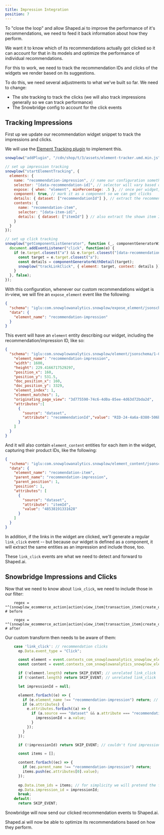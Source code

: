 ```yaml
---
title: Impression Integration
position: 7
---
```


To "close the loop" and allow Shaped.ai to improve the performance of it's recommendations, we need to feed it back information about how they perform.

We want it to know which of its recommendations actually got clicked so it can account for that in its models and optimize the performance of individual recommendations.

For this to work, we need to track the recommendation IDs and clicks of the widgets we render based on its suggestions.

To do this, we need several adjustments to what we've built so far. We need to change:

- The site tracking to track the clicks (we will also track impressions generally so we can track performance)
- The Snowbridge config to account for the click events

## Tracking Impressions

First up we update our recommendation widget snippet to track the impressions and clicks.

We will use the [Element Tracking plugin](https://github.com/snowplow/snowplow-javascript-tracker/pull/1400) to implement this.

```javascript
snowplow("addPlugin", "/cdn/shop/t/3/assets/element-tracker.umd.min.js", ["snowplowElementTracking", "SnowplowElementTrackingPlugin"]);

// set up impression tracking
snowplow("startElementTracking", {
  elements: {
    name: "recommendation-impression", // name our configuration something logical
    selector: "[data-recommendation-id]", // selector will vary based on the widget implementation
    expose: { when: "element", minPercentage: .5 }, // once per widget, only once it is 50% in view
    component: true, // mark it as a component so we can get clicks
    details: { dataset: ["recommendationId"] }, // extract the recommendation ID
    contents: {
      name: "recomendation-item",
      selector: "[data-item-id]",
      details: { dataset: ["itemId"] } // also extract the shown item IDs
    }
  }
});

// set up click tracking
snowplow("getComponentListGenerator", function (_, componentGeneratorWithDetail) {
  document.addEventListener("click", function(e) {
    if (e.target.closest("a") && e.target.closest("[data-recommendation-id]")) {
      const target = e.target.closest("a");
      const details = componentGeneratorWithDetail(target);
      snowplow("trackLinkClick", { element: target, context: details });
    }
  }, false);
});
```

With this configuration, whenever our custom recommendations widget is in-view, we will fire an `expose_element` event like the following:

```json
{
  "schema": "iglu:com.snowplowanalytics.snowplow/expose_element/jsonschema/1-0-0",
  "data": {
    "element_name": "recommendation-impression"
  }
}
```

This event will have an `element` entity describing our widget, including the recommendation/impression ID, like so:

```json
{
  "schema": "iglu:com.snowplowanalytics.snowplow/element/jsonschema/1-0-0","data": {
    "element_name": "recommendation-impression",
    "width": 1600,
    "height": 229.4166717529297,
    "position_x": 160,
    "position_y": 531.5,
    "doc_position_x": 160,
    "doc_position_y": 3329,
    "element_index": 1,
    "element_matches": 1,
    "originating_page_view": "3d775590-74c6-4d0a-85ee-4d63d72bda2d",
    "attributes":[
      {
        "source": "dataset",
        "attribute": "recommendationId","value": "RID-24-4a6a-8380-506b189ff622-CID-529b19"
      }
    ]
  }
}
```

And it will also contain `element_content` entities for each item in the widget, capturing their product IDs, like the following:

```json
{
  "schema": "iglu:com.snowplowanalytics.snowplow/element_content/jsonschema/1-0-0",
  "data": {
    "element_name": "recomendation-item",
    "parent_name": "recommendation-impression",
    "parent_position": 1,
    "position": 1,
    "attributes": [
      {
        "source": "dataset",
        "attribute": "itemId",
        "value": "48538191331628"
      }
    ]
  }
}
```

In addition, if the links in the widget are clicked, we'll generate a regular `link_click` event -- but because our widget is defined as a component, it will extract the same entities as an impression and include those, too.

These `link_click` events are what we need to detect and forward to Shaped.ai.

## Snowbridge Impressions and Clicks

Now that we need to know about `link_click`, we need to include those in our filter:

```hcl
    regex = "^(snowplow_ecommerce_action|action|view_item|transaction_item|create_order)$" # before

    regex = "^(snowplow_ecommerce_action|action|view_item|transaction_item|create_order|link_click)$" # after
```

Our custom transform then needs to be aware of them:

```javascript
    case 'link_click': // recommendation clicks
      ep.Data.event_type = "Click";

      const element = event.contexts_com_snowplowanalytics_snowplow_element_1 || [];
      const content = event.contexts_com_snowplowanalytics_snowplow_element_content_1 || [];

      if (!element.length) return SKIP_EVENT; // unrelated link_click
      if (!content.length) return SKIP_EVENT; // unrelated link_click

      let impressionId = null;

      element.forEach((e) => {
        if (e.element_name !== "recommendation-impression") return; // some other element/component
        if (e.attributes) {
          e.attributes.forEach((a) => {
            if (a.source === "dataset" && a.attribute === "recommendationId") {
              impressionId = a.value;
            }
          });
        }
      });

      if (!impressionId) return SKIP_EVENT; // couldn't find impression info

      const items = [];

      content.forEach((ec) => {
        if (ec.parent_name !== "recommendation-impression") return;
        items.push(ec.attributes[0].value);
      });
      
      ep.Data.item_ids = items; // for simplicity we will pretend the first item was the clicked one
      ep.Data.impression_id = impressionId;
      break;
    default:
      return SKIP_EVENT;
```

Snowbridge will now send our clicked recommendation events to Shaped.ai.

Shaped.ai will now be able to optimize its recommendations based on how they perform.
